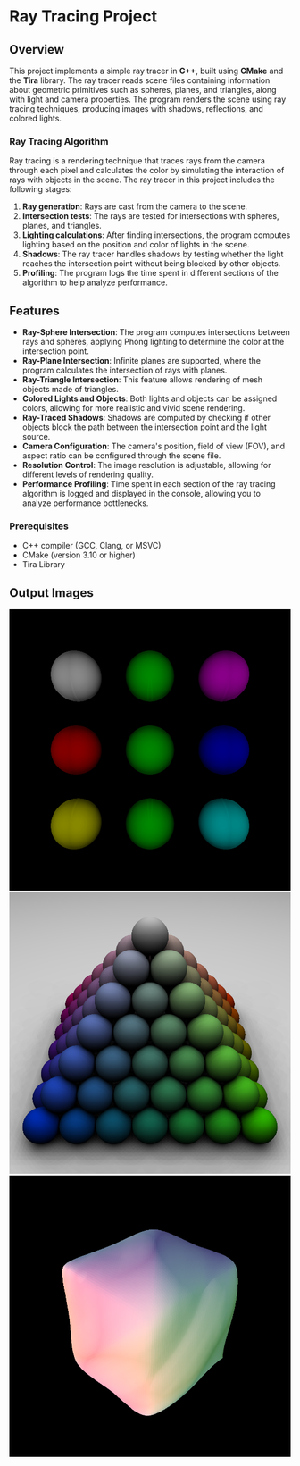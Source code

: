 # Ray Tracing Project

## Overview

This project implements a simple ray tracer in **C++**, built using **CMake** and the **Tira** library. The ray tracer reads scene files containing information about geometric primitives such as spheres, planes, and triangles, along with light and camera properties. The program renders the scene using ray tracing techniques, producing images with shadows, reflections, and colored lights.

### Ray Tracing Algorithm

Ray tracing is a rendering technique that traces rays from the camera through each pixel and calculates the color by simulating the interaction of rays with objects in the scene. The ray tracer in this project includes the following stages:
1. **Ray generation**: Rays are cast from the camera to the scene.
2. **Intersection tests**: The rays are tested for intersections with spheres, planes, and triangles.
3. **Lighting calculations**: After finding intersections, the program computes lighting based on the position and color of lights in the scene.
4. **Shadows**: The ray tracer handles shadows by testing whether the light reaches the intersection point without being blocked by other objects.
5. **Profiling**: The program logs the time spent in different sections of the algorithm to help analyze performance.

## Features

- **Ray-Sphere Intersection**: The program computes intersections between rays and spheres, applying Phong lighting to determine the color at the intersection point.
- **Ray-Plane Intersection**: Infinite planes are supported, where the program calculates the intersection of rays with planes.
- **Ray-Triangle Intersection**: This feature allows rendering of mesh objects made of triangles.
- **Colored Lights and Objects**: Both lights and objects can be assigned colors, allowing for more realistic and vivid scene rendering.
- **Ray-Traced Shadows**: Shadows are computed by checking if other objects block the path between the intersection point and the light source.
- **Camera Configuration**: The camera's position, field of view (FOV), and aspect ratio can be configured through the scene file.
- **Resolution Control**: The image resolution is adjustable, allowing for different levels of rendering quality.
- **Performance Profiling**: Time spent in each section of the ray tracing algorithm is logged and displayed in the console, allowing you to analyze performance bottlenecks.


### Prerequisites

- C++ compiler (GCC, Clang, or MSVC)
- CMake (version 3.10 or higher)
- Tira Library

## Output Images

![Rendered Image](images/basic.bmp)
![Rendered Image](images/spheramid.bmp)
![Rendered Image](images/mesh.bmp)